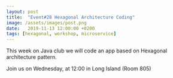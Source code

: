 ```yaml
---
layout: post
title:  "Event#28 Hexagonal Architecture Coding"
image: /assets/images/post.png
date:   2019-11-13 12:00:00 +0200
tags: [hexagonal, workshop, microservice]
---
```


This week on Java club we will code an app based on Hexagonal architecture pattern.

Join us on Wednesday, at 12:00 in Long Island (Room 805)
